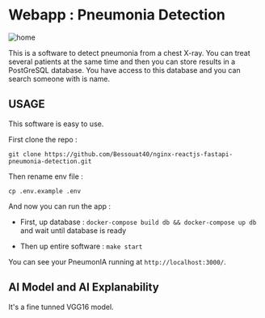 # Webapp : Pneumonia Detection

![home](./medias/demo_app.gif)

This is a software to detect pneumonia from a chest X-ray.
You can treat several patients at the same time and then you can store results in a PostGreSQL database.
You have access to this database and you can search someone with is name.

## USAGE

This software is easy to use.

First clone the repo :

`git clone https://github.com/Bessouat40/nginx-reactjs-fastapi-pneumonia-detection.git`

Then rename env file :

`cp .env.example .env`

And now you can run the app :

- First, up database : `docker-compose build db && docker-compose up db` and wait until database is ready

- Then up entire software : `make start`

You can see your PneumonIA running at `http://localhost:3000/`.

## AI Model and AI Explanability

It's a fine tunned VGG16 model.
